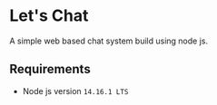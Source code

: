 # Let's Chat

A simple web based chat system build using node js.  

## Requirements
* Node js version `14.16.1 LTS`